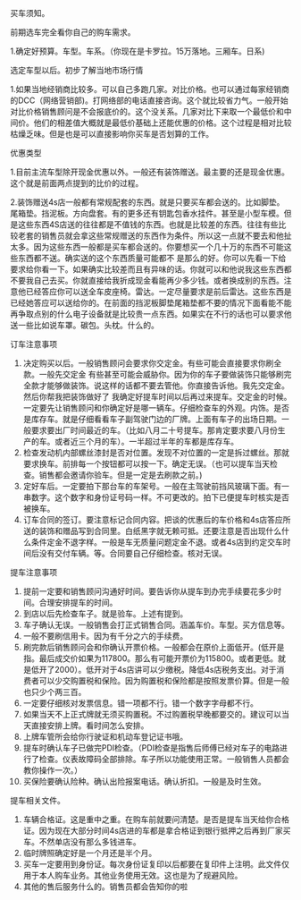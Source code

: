 买车须知。

前期选车完全看你自己的购车需求。

1.确定好预算。车型。车系。（你现在是卡罗拉。15万落地。三厢车。日系)

选定车型以后。初步了解当地市场行情

1.如果当地经销商比较多。可以自己多跑几家。对比价格。也可以通过每家经销商的DCC（网络营销部)。打网络部的电话直接咨询。这个就比较省力气。一般开始对比价格销售顾问是不会报底价的。这个没关系。几家对比下来取一个最低价和中间价。他们的相差值大概就是最低价基础上还能优惠的价格。这个过程是相对比较枯燥乏味。但是也是可以直接影响你买车是否划算的工作。

优惠类型

1.目前主流车型除开现金优惠以外。一般还有装饰赠送。最主要的还是现金优惠。这个就是前面两点提到的比价的过程。

2.装饰赠送4s店一般都有常规配套的东西。就是只要买车都会送的。比如脚垫。尾箱垫。挡泥板。方向盘套。有的更多还有钥匙包香水挂件。甚至是小型车模。但是这些东西4S店送的往往都是不值钱的东西。也就是比较差的东西。往往有些比较老套的销售员就会拿这些常规赠送的东西作为条件。所以这一点就不要去和他扯太多。因为这些东西一般都是买车都会送的。你要想买一个几十万的东西不可能这些东西都不送。确实送的这个东西质量可能都不 是那么的好。你可以先看一下给要求给你看一下。如果确实比较差而且有异味的话。你就可以和他说我这些东西都不要我自己去买。你就直接给我折成现金看能再少多少钱。或者换成别的东西。注意他已经答应你可以送全车皮座椅。雷达。一定尽量要求是前后雷达。这些东西是已经她答应可以送给你的。在前面的挡泥板脚垫尾箱垫都不要的情况下面看能不能再争取点别的什么电子设备就是比较贵一点东西。如果实在不行的话也可以要求他送一些比如说车罩。碳包。头枕。什么的。

订车注意事项

1. 决定购买以后。一般销售顾问会要求你交定金。有些可能会直接要求你刷全款。一般先交定金 有些甚至可能会威胁你。因为你的车子要做装饰只能够刷完全款才能够做装饰。说这样的话都不要去管他。你直接告诉他。我先交定金。然后你帮我把装饰做好了 我确定好提车时间以后再过来提车。交定金的时候。一定要先让销售顾问和你确定好是哪一辆车。仔细检查车的外观。内饰。是否是库存车。就是仔细看看车子副驾驶门边的厂牌。上面有车子的出场日期。一般要求要出厂时间最近的车。（比如八月二十号提车。那肯定要求要八月份生产的车。或者近三个月的车）。一半超过半年的车都是库存车。
2. 检查发动机内部螺丝漆封是否对位置。发现不对位置的一定是拆过螺丝。那就要求换车。前排每一个按钮都可以按一下。确定无误。（也可以提车当天检查。销售都会邀请你验车。但是一定是去刷款之前。)
3. 定好车后。一定要拍下那台车的车架号。一般在主驾驶前挡风玻璃下面。有一串数字。这个数字和身份证号码一样。不可更改的。拍下已便提车时核实是否被换车。
4. 订车合同的签订。要注意标记合同内容。把谈的优惠后的车价格和4s店答应所送的装饰和赠品写到合同里。白纸黑字就无赖可抵。还要注意是否出现什么什么条件定金不退字样。一般是车无质量问题定金不退。或者4s店到约定交车时间后没有交付车辆。等。合同要自己仔细检查。核对无误。

提车注意事项

1. 提前一定要和销售顾问沟通好时间。要告诉你从提车到办完手续要花多少时间。合理安排提车的时间。
2. 到店以后先检查车子。就是验车。上述有提到。
3. 车子确认无误。一般销售会打正式销售合同。涵盖车价。车型。买方信息等。
4. 一般不要刷信用卡。因为有千分之六的手续费。
5. 刷完款后销售顾问会和你确认开票价格。一般都会在原价上面低开。(低开是指。最后成交价如果为117800。那么有可能开票价为115800。或者更低。就是低开了2000）。低开对于4s店讲可以少缴税。降低4s店税务支出。对于消费者可以少交购置税和保险。因为购置税和保险都是按照发票价算。但是一般也只少个两三百。
6. 一定要仔细核对发票信息。错一项都不行。错一个数字字母都不行。
7. 如果当天不上正式牌就无须买购置税。不过购置税早晚都要交的。建议可以当天直接安排上牌。看时间怎么安排。
8. 上牌车管所会给你行驶证和机动车登记证书哦。
9. 提车时确认车子已做完PDI检查。（PDI检查是指售后师傅已经对车子的电路进行了检查。仪表故障码全部排除。车子所以功能使用正常。一般销售人员都会教你操作一次。）
10. 买保险要确认险种。确认出险报案电话。确认折扣。一般是及时生效。

提车相关文件。

1. 车辆合格证。这是重中之重。在购车前就要问清楚。是否是提车当天给你合格证。因为现在大部分时间4s店进的车都是拿合格证到银行抵押之后再到厂家买车。不然单店没有那么多钱进车。
2. 临时牌照确定好是一个月还是半个月。
3. 买车一定要用到身份证。每次身份证复印以后都要在复印件上注明。此文件仅用于本人购车业务。其他业务使用无效。这也是为了规避风险。
4. 其他的售后服务什么的。销售员都会告知你的啦